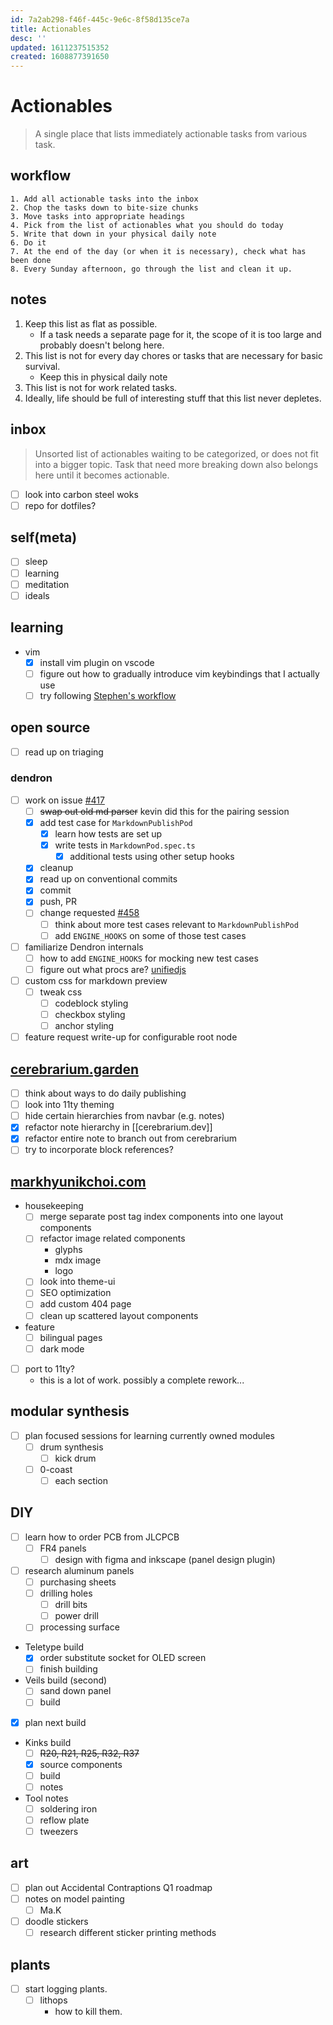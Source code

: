 ```yaml
---
id: 7a2ab298-f46f-445c-9e6c-8f58d135ce7a
title: Actionables
desc: ''
updated: 1611237515352
created: 1608877391650
---
```


# Actionables

> A single place that lists immediately actionable tasks from various task.

## workflow
```
1. Add all actionable tasks into the inbox
2. Chop the tasks down to bite-size chunks
3. Move tasks into appropriate headings
4. Pick from the list of actionables what you should do today
5. Write that down in your physical daily note
6. Do it
7. At the end of the day (or when it is necessary), check what has been done
8. Every Sunday afternoon, go through the list and clean it up.
```

## notes
1. Keep this list as flat as possible. 
    - If a task needs a separate page for it, the scope of it is too large and probably doesn't belong here.
2. This list is not for every day chores or tasks that are necessary for basic survival.
    - Keep this in physical daily note
3. This list is not for work related tasks.
4. Ideally, life should be full of interesting stuff that this list never depletes.

## inbox

> Unsorted list of actionables waiting to be categorized, or does not fit into a bigger topic. 
Task that need more breaking down also belongs here until it becomes actionable.

- [ ] look into carbon steel woks
- [ ] repo for dotfiles?

## self(meta)
- [ ] sleep
- [ ] learning
- [ ] meditation
- [ ] ideals

## learning
- vim
    - [x] install vim plugin on vscode
    - [ ] figure out how to gradually introduce vim keybindings that I actually use
    - [ ] try following [Stephen's workflow](https://discord.com/channels/717965437182410783/717965437182410786/798338552761024552)

## open source
- [ ] read up on triaging

### dendron
- [ ] work on issue [#417](https://github.com/dendronhq/dendron/issues/417)
    - [ ] ~~swap out old md parser~~ kevin did this for the pairing session
    - [x] add test case for `MarkdownPublishPod`
        - [x] learn how tests are set up
        - [x] write tests in `MarkdownPod.spec.ts`
            - [x] additional tests using other setup hooks
    - [x] cleanup
    - [x] read up on conventional commits
    - [x] commit
    - [x] push, PR
    - [ ] change requested [#458](https://github.com/dendronhq/dendron/pull/458)
        - [ ] think about more test cases relevant to `MarkdownPublishPod`
        - [ ] add `ENGINE_HOOKS` on some of those test cases
- [ ] familiarize Dendron internals
    - [ ] how to add `ENGINE_HOOKS` for mocking new test cases
    - [ ] figure out what procs are? [unifiedjs](https://unifiedjs.com/)
    
- [ ] custom css for markdown preview
    - [ ] tweak css
        - [ ] codeblock styling
        - [ ] checkbox styling
        - [ ] anchor styling

- [ ] feature request write-up for configurable root node

## [cerebrarium.garden](https://cerebrarium.garden)
- [ ] think about ways to do daily publishing
- [ ] look into 11ty theming
- [ ] hide certain hierarchies from navbar (e.g. notes)
- [x] refactor note hierarchy in [[cerebrarium.dev]]
- [x] refactor entire note to branch out from cerebrarium
- [ ] try to incorporate block references?

## [markhyunikchoi.com](https://markhyunikchoi.com)
- housekeeping
    - [ ] merge separate post tag index components into one layout components
    - [ ] refactor image related components
        * glyphs
        * mdx image
        * logo
    - [ ] look into theme-ui
    - [ ] SEO optimization
    - [ ] add custom 404 page
    - [ ] clean up scattered layout components
- feature
    - [ ] bilingual pages
    - [ ] dark mode
- [ ] port to 11ty?
    - this is a lot of work. possibly a complete rework...

## modular synthesis
- [ ] plan focused sessions for learning currently owned modules
    - [ ] drum synthesis
        - [ ] kick drum
    - [ ] 0-coast
        - [ ] each section

## DIY
- [ ] learn how to order PCB from JLCPCB
    - [ ] FR4 panels
        - [ ] design with figma and inkscape (panel design plugin)
- [ ] research aluminum panels
    - [ ] purchasing sheets
    - [ ] drilling holes
        - [ ] drill bits
        - [ ] power drill
    - [ ] processing surface
- Teletype build
    - [x] order substitute socket for OLED screen
    - [ ] finish building
- Veils build (second)
    - [ ] sand down panel
    - [ ] build
- [x] plan next build
- Kinks build
    - [ ] ~~R20, R21, R25, R32, R37~~
    - [x] source components
    - [ ] build
    - [ ] notes
- Tool notes
    - [ ] soldering iron
    - [ ] reflow plate
    - [ ] tweezers

## art
- [ ] plan out Accidental Contraptions Q1 roadmap
- [ ] notes on model painting
    - [ ] Ma.K
- [ ] doodle stickers
    - [ ] research different sticker printing methods

## plants
- [ ] start logging plants.
    - [ ] lithops
        - how to kill them.